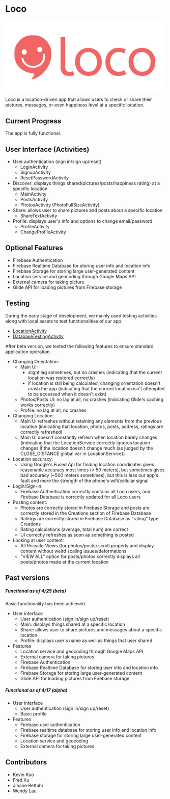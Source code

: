 Loco
======
![Loco logo](documentation/loco_logo.png)

Loco is a location-driven app that allows users to check or share their pictures, messages, or even happiness level at a specific location.

## Current Progress
The app is fully functional.

## User Interface (Activities)
* User authentication (sign in/sign up/reset)
  * LoginActivity
  * SignupActivity
  * ResetPasswordActivity
* Discover: displays things shared(pictures/posts/happiness rating) at a specific location
  * MainActivity
  * PostsActivity
  * PhotosActivity (PhotoFullSizeActivity)
* Share: allows user to share pictures and posts about a specific location
  * ShareTextActivity
* Profile: displays user's info and options to change email/password
  * ProfileActivity
  * ChangeProfileActivity
		
## Optional Features
* Firebase Authentication
* Firebase Realtime Database for storing user info and location info
* Firebase Storage for storing large user-generated content
* Location service and geocoding through Google Maps API
* External camera for taking picture
* Glide API for loading pictures from Firebase storage

## Testing
During the early stage of development, we mainly used testing activities along with local assets to test functionalities of our app.
* [LocationActivity](https://github.com/fairbet/loco/blob/94d1bb364601c0fa5d556486ca1ab23018d2ab6a/app/src/main/java/android/duke290/com/loco/LocationService.java)
* [DatabaseTestingActivity](https://github.com/fairbet/loco/blob/bc24957b3f9b5c7faf7d4ec7a37e688a16f55458/app/src/main/java/android/duke290/com/loco/DatabaseTestingActivity.java)

After beta version, we tested the following features to ensure standard applicaiton operation.
* Changing Orientation:
	* Main UI: 
		* slight lag sometimes, but no crashes (indicating that the current location was restored correctly)
		* if location is still being calculated, changing orientation doesn't crash the app (indicating that the current location isn't attempted to be accessed when it doesn't exist)
	* Photos/Posts UI: no lag at all, no crashes (indciating Glide's caching works correctly)
	* Profile: no lag at all, no crashes
* Changing Location:
	* Main UI refreshes without retaining any elements from the previous location (indicating that location, photos, posts, address, ratings are correctly refreshed)
	* Main UI doesn't constantly refresh when location barely changes (indicating that the LocationService correctly ignores location changes if the location doesn't change much (as judged by the CLOSE_DISTANCE global var in LocationService))
* Location accuracy:
	* Using Google's Fused Api for finding location coordinates gives reasonable accuracy most times (< 50 meters), but sometimes gives bad accuracy (~500 meters sometimes), but this is less our app's fault and more the strength of the phone's wifi/cellular signal
* Login/Sign-in:
	* Firebase Authentication correctly contains all Loco users, and Firebase Database is correctly updated for all Loco users
* Posting content:
	* Photos are correctly stored in Firebase Storage and posts are correctly stored in the Creations section of Firebase Database
	* Ratings are correctly stored in Firebase Database as "rating" type Creations
	* Rating calculations (average, total num) are correct
	* UI correctly refreshes as soon as something is posted
* Looking at user content:
	* All RecyclerViews (for photos/posts) scroll properly and display content without weird scaling issues/deformations
	* "VIEW ALL" option for posts/photos correctly displays all posts/photos made at the current location
	
## Past versions
##### Functional as of 4/25 (beta)
Basic functionality has been achieved.
* User interface
    * User authentication (sign in/sign up/reset)
	* Main: displays things shared at a specific location
	* Share: allows user to share pictures and messages about a specific location
    * Profile: displays user's name as well as things that user shared
* Features
    * Location service and geocoding through Google Maps API
    * External camera for taking pictures
    * Firebase Authentication
    * Firebase Realtime Database for storing user info and location info
    * Firebase Storage for storing large user-generated content
	* Glide API for loading pictures from Firebase storage


##### Functional as of 4/17 (alpha)
* User interface
    * User authentication (sign in/sign up/reset)
    * Basic profile
* Features
    * Firebase user authentication
    * Firebase realtime database for storing user info and location info
    * Firebase storage for storing large user-generated content
    * Location service and geocoding
    * External camera for taking pictures

## Contributors
* Kevin Kuo
* Fred Xu
* Jihane Bettahi
* Wendy Lau

